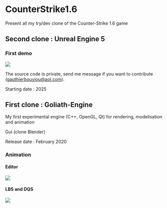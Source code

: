 # CounterStrike1.6
Present all my try/dev clone of the Counter-Strike 1.6 game



## Second clone : Unreal Engine 5
### First demo 
[![](https://img.youtube.com/vi/SAzxTfb2hlI/0.jpg)](https://youtu.be/SAzxTfb2hlI "view on youtube")

The source code is private, send me message if you want to contribute (gauthierbouyjou@aol.com).

Starting date : 2025


## First clone : Goliath-Engine
My first experimental engine (C++, OpenGL, Qt) for rendering, modelisation and animation

Gui (clone Blender)

Release date :  February 2020


### Animation
#### Editor
[![](https://img.youtube.com/vi/z9rkk2G78Mk/0.jpg)](https://youtu.be/z9rkk2G78Mk "view on youtube")

#### LBS and DQS
[![](https://img.youtube.com/vi/A9o_65bn68Y/0.jpg)](https://youtu.be/A9o_65bn68Y "view on youtube")

